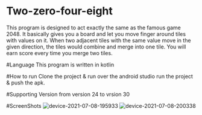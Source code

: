 # Two-zero-four-eight
This program is designed to act exactly the same as the famous game 2048.
It basically gives you a board and let you move finger around tiles with values on it. 
When two adjacent tiles with the same value move in the given direction, the tiles would combine and merge into one tile. You will earn score every time you merge two tiles.

#Language
This program is written in kotlin

#How to run
Clone the project & run over the android studio run the project & push the apk. 

#Supporting Version
from version 24 to vrsion 30

#ScreenShots
![device-2021-07-08-195933](https://user-images.githubusercontent.com/28527324/124940233-6bb06200-e027-11eb-9c17-3ceede2c60df.png)
![device-2021-07-08-200338](https://user-images.githubusercontent.com/28527324/124940445-9f8b8780-e027-11eb-8211-ed5b97da4546.png)



